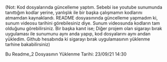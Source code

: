 (Not: Kod dosyalarında güncelleme yaptım. Sebebi ise youtube sunumunda tanıttığım kodlar yerine, yanlışlık ile bir başka çalışmamın kodlarını atmamdan kaynaklandı. 
README dosyasınında güncelleme yapmadım ki, sunum videosu tarihini görebilesiniz diye. Sunum videosunda kodların tam olduğunu görebilirsiniz.
Bir başka kanıt ise; Diğer projem olan sigarayı bırak uygulaması ile sunumunu aynı anda yapıp, kod dosyalarını aynı andan yükledim. Github hesabında ki sigarayı bırak uygulamasının yüklenme tarhine bakabilirsiniz)

Bu Readme_2 Dosyasının Yüklenme Tarihi: 23/09/21  14:30